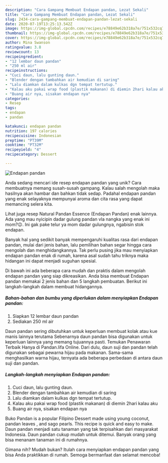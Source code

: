 ```yaml
---
description: "Cara Gampang Membuat Endapan pandan, Lezat Sekali"
title: "Cara Gampang Membuat Endapan pandan, Lezat Sekali"
slug: 2434-cara-gampang-membuat-endapan-pandan-lezat-sekali
date: 2020-07-19T13:25:13.542Z
image: https://img-global.cpcdn.com/recipes/e78849e62b318a7e/751x532cq70/endapan-pandan-foto-resep-utama.jpg
thumbnail: https://img-global.cpcdn.com/recipes/e78849e62b318a7e/751x532cq70/endapan-pandan-foto-resep-utama.jpg
cover: https://img-global.cpcdn.com/recipes/e78849e62b318a7e/751x532cq70/endapan-pandan-foto-resep-utama.jpg
author: Mina Swanson
ratingvalue: 3.8
reviewcount: 13
recipeingredient:
- "12 lembar daun pandan"
- "250 ml air"
recipeinstructions:
- "Cuci daun, lalu gunting daun."
- "Blender dengan tambahkan air kemudian di saring"
- "Lalu diamkan dalam kulkas dgn tempat tertutup."
- "Kalau aku pakai wrap food (plastik makanan) di diemin 2hari kalau aku"
- "Buang air nya, sisakan endapan nya"
categories:
- Resep
tags:
- endapan
- pandan

katakunci: endapan pandan 
nutrition: 197 calories
recipecuisine: Indonesian
preptime: "PT39M"
cooktime: "PT32M"
recipeyield: "4"
recipecategory: Dessert

---
```



![Endapan pandan](https://img-global.cpcdn.com/recipes/e78849e62b318a7e/751x532cq70/endapan-pandan-foto-resep-utama.jpg)

Anda sedang mencari ide resep endapan pandan yang unik? Cara membuatnya memang susah-susah gampang. Kalau salah mengolah maka hasilnya akan hambar dan bahkan tidak sedap. Padahal endapan pandan yang enak selayaknya mempunyai aroma dan cita rasa yang dapat memancing selera kita.

Lihat juga resep Natural Pandan Essence (Endapan Pandan) enak lainnya. Ada yang mau nyicipin dadar gulung pandan vla nangka yang enak ini mom?😉. Ini gak pake telur ya mom dadar gulungnya, ngabisin stok endapan.

Banyak hal yang sedikit banyak mempengaruhi kualitas rasa dari endapan pandan, mulai dari jenis bahan, lalu pemilihan bahan segar hingga cara mengolah dan menghidangkannya. Tak perlu pusing jika mau menyiapkan endapan pandan enak di rumah, karena asal sudah tahu triknya maka hidangan ini dapat menjadi suguhan spesial.


Di bawah ini ada beberapa cara mudah dan praktis dalam mengolah endapan pandan yang siap dikreasikan. Anda bisa membuat Endapan pandan memakai 2 jenis bahan dan 5 langkah pembuatan. Berikut ini langkah-langkah dalam membuat hidangannya.

<!--inarticleads1-->

##### Bahan-bahan dan bumbu yang diperlukan dalam menyiapkan Endapan pandan:

1. Siapkan 12 lembar daun pandan
1. Sediakan 250 ml air


Daun pandan sering dibutuhkan untuk keperluan membuat kolak atau kue manis lainnya terutama Sebenarnya daun pandan bisa digunakan untuk keperluan lainnya yang memang tujuannya pasti. Temukan Penawaran Terbaik Hanya di Pandan.lifa Online. Dari dulu, daun suji dan pandan telah digunakan sebagai pewarna hijau pada makanan. Sama-sama menghasilkan warna hijau, ternyata ada beberapa perbedaan di antara daun suji dan pandan. 

<!--inarticleads2-->

##### Langkah-langkah menyiapkan Endapan pandan:

1. Cuci daun, lalu gunting daun.
1. Blender dengan tambahkan air kemudian di saring
1. Lalu diamkan dalam kulkas dgn tempat tertutup.
1. Kalau aku pakai wrap food (plastik makanan) di diemin 2hari kalau aku
1. Buang air nya, sisakan endapan nya


Buko Pandan is a popular Filipino Dessert made using young coconut, pandan leaves , and sago pearls. This recipe is quick and easy to make. Daun pandan menjadi satu tanaman yang tak terpisahkan dari masyarakat Indonesia. Daun pandan cukup mudah untuk ditemui. Banyak orang yang bisa menanam tanaman ini di rumahnya. 

Gimana nih? Mudah bukan? Itulah cara menyiapkan endapan pandan yang bisa Anda praktikkan di rumah. Semoga bermanfaat dan selamat mencoba!
